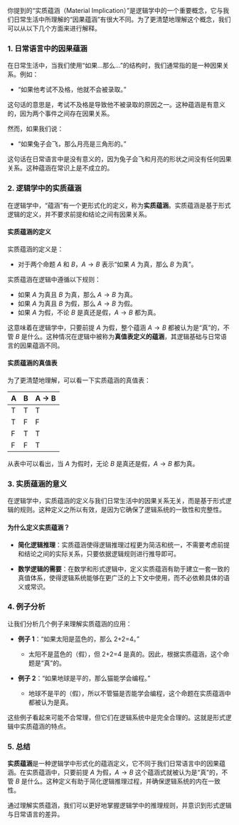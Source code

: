 

你提到的“实质蕴涵（Material Implication）”是逻辑学中的一个重要概念，它与我们日常生活中所理解的“因果蕴涵”有很大不同。为了更清楚地理解这个概念，我们可以从以下几个方面来进行解释。

### 1. 日常语言中的因果蕴涵

在日常生活中，当我们使用“如果...那么...”的结构时，我们通常指的是一种因果关系。例如：

- “如果他考试不及格，他就不会被录取。”

这句话的意思是，考试不及格是导致他不被录取的原因之一。这种蕴涵是有意义的，因为两个事件之间存在因果关系。

然而，如果我们说：

- “如果兔子会飞，那么月亮是三角形的。”

这句话在日常语言中是没有意义的，因为兔子会飞和月亮的形状之间没有任何因果关系。这种蕴涵在常识上是不成立的。

### 2. 逻辑学中的实质蕴涵

在逻辑学中，“蕴涵”有一个更形式化的定义，称为**实质蕴涵**。实质蕴涵是基于形式逻辑的定义，并不要求前提和结论之间有因果关系。

#### 实质蕴涵的定义

实质蕴涵的定义是：

- 对于两个命题 $A$ 和 $B$，$A \rightarrow B$ 表示“如果 $A$ 为真，那么 $B$ 为真”。

实质蕴涵在逻辑中遵循以下规则：

- 如果 $A$ 为真且 $B$ 为真，那么 $A \rightarrow B$ 为真。
- 如果 $A$ 为真且 $B$ 为假，那么 $A \rightarrow B$ 为假。
- 如果 $A$ 为假，不论 $B$ 是真还是假，$A \rightarrow B$ 都为真。

这意味着在逻辑学中，只要前提 $A$ 为假，整个蕴涵 $A \rightarrow B$ 都被认为是“真”的，不管 $B$ 是什么。这种情况在逻辑中被称为**真值表定义的蕴涵**，其逻辑基础与日常语言的因果蕴涵不同。

#### 实质蕴涵的真值表

为了更清楚地理解，可以看一下实质蕴涵的真值表：

| A    | B    | A → B |
| ---- | ---- | ----- |
| T    | T    | T     |
| T    | F    | F     |
| F    | T    | T     |
| F    | F    | T     |

从表中可以看出，当 $A$ 为假时，无论 $B$ 是真还是假，$A \rightarrow B$ 都为真。

### 3. 实质蕴涵的意义

在逻辑学中，实质蕴涵的定义与我们日常生活中的因果关系无关，而是基于形式逻辑的规则。这种定义之所以有效，是因为它确保了逻辑系统的一致性和完整性。

#### 为什么定义实质蕴涵？

- **简化逻辑推理**：实质蕴涵使得逻辑推理过程更为简洁和统一，不需要考虑前提和结论之间的实际关系，只要依据逻辑规则进行推导即可。
  
- **数学逻辑的需要**：在数学和形式逻辑中，定义实质蕴涵有助于建立一套一致的真值体系，使得逻辑系统能够在更广泛的上下文中使用，而不必依赖具体的语义或常识。

### 4. 例子分析

让我们分析几个例子来理解实质蕴涵的应用：

- **例子 1**：“如果太阳是蓝色的，那么 2+2=4。”
  - 太阳不是蓝色的（假），但 2+2=4 是真的。因此，根据实质蕴涵，这个命题是“真”的。

- **例子 2**：“如果地球是平的，那么猫能学会编程。”
  - 地球不是平的（假），所以不管猫是否能学会编程，这个命题在实质蕴涵中都被认为是真。

这些例子看起来可能不合常理，但它们在逻辑系统中是完全合理的。这就是形式逻辑中实质蕴涵的特点。

### 5. 总结

**实质蕴涵**是一种逻辑学中形式化的蕴涵定义，它不同于我们日常语言中的因果蕴涵。在实质蕴涵中，只要前提 $A$ 为假，$A \rightarrow B$ 这个蕴涵式就被认为是“真”的，不管 $B$ 是什么。这种定义有助于简化逻辑推理过程，并确保逻辑系统的内在一致性。

通过理解实质蕴涵，我们可以更好地掌握逻辑学中的推理规则，并意识到形式逻辑与日常语言的差异。